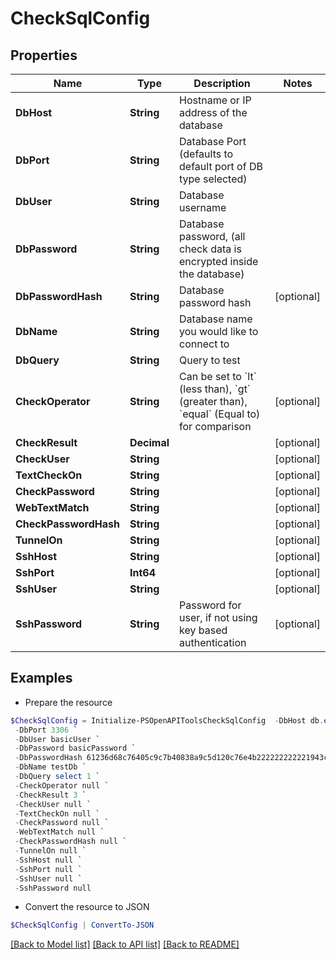 # CheckSqlConfig
## Properties

Name | Type | Description | Notes
------------ | ------------- | ------------- | -------------
**DbHost** | **String** | Hostname or IP address of the database | 
**DbPort** | **String** | Database Port (defaults to default port of DB type selected) | 
**DbUser** | **String** | Database username | 
**DbPassword** | **String** | Database password, (all check data is encrypted inside the database) | 
**DbPasswordHash** | **String** | Database password hash | [optional] 
**DbName** | **String** | Database name you would like to connect to | 
**DbQuery** | **String** | Query to test | 
**CheckOperator** | **String** | Can be set to &#x60;lt&#x60; (less than), &#x60;gt&#x60; (greater than), &#x60;equal&#x60; (Equal to) for comparison | [optional] 
**CheckResult** | **Decimal** |  | [optional] 
**CheckUser** | **String** |  | [optional] 
**TextCheckOn** | **String** |  | [optional] 
**CheckPassword** | **String** |  | [optional] 
**WebTextMatch** | **String** |  | [optional] 
**CheckPasswordHash** | **String** |  | [optional] 
**TunnelOn** | **String** |  | [optional] 
**SshHost** | **String** |  | [optional] 
**SshPort** | **Int64** |  | [optional] 
**SshUser** | **String** |  | [optional] 
**SshPassword** | **String** | Password for user, if not using key based authentication | [optional] 

## Examples

- Prepare the resource
```powershell
$CheckSqlConfig = Initialize-PSOpenAPIToolsCheckSqlConfig  -DbHost db.example.org `
 -DbPort 3306 `
 -DbUser basicUser `
 -DbPassword basicPassword `
 -DbPasswordHash 61236d68c76405c9c7b40838a9c5d120c76e4b222222222221943c0f340f10 `
 -DbName testDb `
 -DbQuery select 1 `
 -CheckOperator null `
 -CheckResult 3 `
 -CheckUser null `
 -TextCheckOn null `
 -CheckPassword null `
 -WebTextMatch null `
 -CheckPasswordHash null `
 -TunnelOn null `
 -SshHost null `
 -SshPort null `
 -SshUser null `
 -SshPassword null
```

- Convert the resource to JSON
```powershell
$CheckSqlConfig | ConvertTo-JSON
```

[[Back to Model list]](../README.md#documentation-for-models) [[Back to API list]](../README.md#documentation-for-api-endpoints) [[Back to README]](../README.md)

